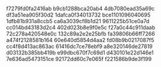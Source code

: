 f7279fd0fa2416ab
b9cb1288bca20ab4
4db7080ead35a69c
df3a51ea905f30d2
1dafca0f34013732
bce1101096040695
1dfb81b931a8ccb5
ca6a3039cf8b1d21
9611225b51ce0a7d
cc014bd43183d2c4
402d023b8e9f0e5c
f27a0c44c911daab
72c278a420548e0c
132c89a2e2e25bfb
fa39806b66ff7266
a474f2128581b164
60e640d5854d4aa2
fd08b9b0217087f5
cc4f8d413ac863ac
61416dc7ce78ebf9
a8e320146de27819
d03132b385bb419b
e99dbc670f7c69d1
d430101e22d146e1
7e636ad5473151ce
92172dd60c7e065f
f221586b9de3f199
